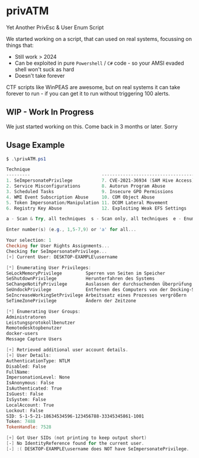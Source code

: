 # privATM
Yet Another PrivEsc &amp; User Enum Script

We started working on a script, that can used on real systems, focussing on things that:
- Still work > 2024
- Can be exploited in pure `Powershell` / `C#` code - so your AMSI evaded shell won't suck as hard
- Doesn't take forever

CTF scripts like WinPEAS are awesome, but on real systems it can take forever to run - if you can get it to run without triggering 100 alerts.

## WIP - Work In Progress
We just started working on this. Come back in 3 months or later. Sorry

## Usage Example
```powershell
$ .\privATM.ps1

Technique
---------                           -----------------------------------
1. SeImpersonatePrivilege           7. CVE-2021-36934 (SAM Hive Access)
2. Service Misconfigurations        8. Autorun Program Abuse
3. Scheduled Tasks                  9. Insecure GPO Permissions
4. WMI Event Subscription Abuse     10. COM Object Abuse
5. Token Impersonation/Manipulation 11. DCOM Lateral Movement
6. Registry Key Abuse               12. Exploiting Weak EFS Settings

a - Scan & Try, all techniques  s - Scan only, all techniques  e - Enumerate system basics

Enter number(s) (e.g., 1,5-7,9) or 'a' for all...

Your selection: 1
Checking for User Rights Assignments...
Checking for SeImpersonatePrivilege...
[+] Current User: DESKTOP-EXAMPLE\username

[*] Enumerating User Privileges:
SeLockMemoryPrivilege         Sperren von Seiten im Speicher                  Deaktiviert
SeShutdownPrivilege           Herunterfahren des Systems                      Deaktiviert
SeChangeNotifyPrivilege       Auslassen der durchsuchenden Überprüfung        Aktiviert
SeUndockPrivilege             Entfernen des Computers von der Docking-Station Deaktiviert
SeIncreaseWorkingSetPrivilege Arbeitssatz eines Prozesses vergrößern          Deaktiviert
SeTimeZonePrivilege           Ändern der Zeitzone                             Deaktiviert

[*] Enumerating User Groups:
Administratoren
Leistungsprotokollbenutzer
Remotedesktopbenutzer
docker-users
Message Capture Users

[+] Retrieved additional user account details.
[+] User Details:
AuthenticationType: NTLM
Disabled: False
FullName:
ImpersonationLevel: None
IsAnonymous: False
IsAuthenticated: True
IsGuest: False
IsSystem: False
LocalAccount: True
Lockout: False
SID: S-1-5-21-18634534596-123456788-33345345861-1001
Token: 7488
TokenHandle: 7528

[+] Got User SIDs (not printing to keep output short)
[-] No IdentityReference found for the current user.
[-] :( DESKTOP-EXAMPLE\username does NOT have SeImpersonatePrivilege.
```
